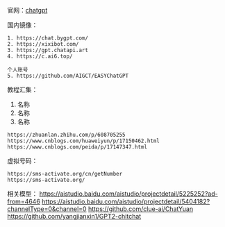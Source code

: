 官网：[chatgpt](https://chat.openai.com/)

国内镜像：
```
1. https://chat.bygpt.com/
2. https://xixibot.com/
3. https://gpt.chatapi.art
4. https://c.ai6.top/

个人账号
5. https://github.com/AIGCT/EASYChatGPT

```


教程汇集：
1. 名称
2. 名称
3. 名称
```
https://zhuanlan.zhihu.com/p/608705255
https://www.cnblogs.com/huaweiyun/p/17150462.html
https://www.cnblogs.com/peida/p/17147347.html

```


虚拟号码：
```
https://sms-activate.org/cn/getNumber
https://sms-activate.org/

```




相关模型：
https://aistudio.baidu.com/aistudio/projectdetail/5225252?ad-from=4646
https://aistudio.baidu.com/aistudio/projectdetail/5404182?channelType=0&channel=0
https://github.com/clue-ai/ChatYuan
https://github.com/yangjianxin1/GPT2-chitchat

